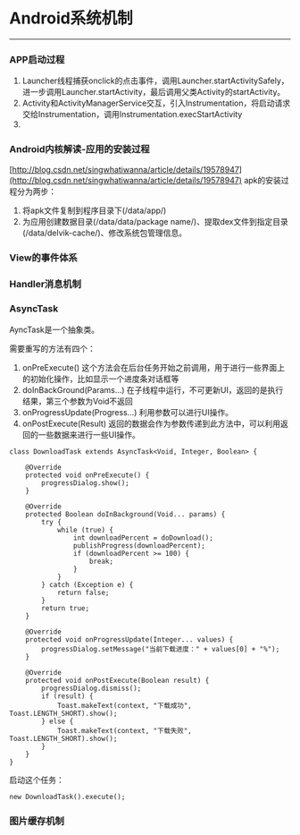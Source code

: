 # Android系统机制
---
### APP启动过程

1. Launcher线程捕获onclick的点击事件，调用Launcher.startActivitySafely，进一步调用Launcher.startActivity，最后调用父类Activity的startActivity。
2. Activity和ActivityManagerService交互，引入Instrumentation，将启动请求交给Instrumentation，调用Instrumentation.execStartActivity
3. 

### Android内核解读-应用的安装过程

[http://blog.csdn.net/singwhatiwanna/article/details/19578947](http://blog.csdn.net/singwhatiwanna/article/details/19578947)
apk的安装过程分为两步：

1. 将apk文件复制到程序目录下(/data/app/)
2. 为应用创建数据目录(/data/data/package name/)、提取dex文件到指定目录(/data/delvik-cache/)、修改系统包管理信息。


### View的事件体系



### Handler消息机制


### AsyncTask
AyncTask是一个抽象类。

需要重写的方法有四个：
1. onPreExecute()
	这个方法会在后台任务开始之前调用，用于进行一些界面上的初始化操作，比如显示一个进度条对话框等
2. doInBackGround(Params...)
	在子线程中运行，不可更新UI，返回的是执行结果，第三个参数为Void不返回
3. onProgressUpdate(Progress...)
	利用参数可以进行UI操作。
4. onPostExecute(Result)
	返回的数据会作为参数传递到此方法中，可以利用返回的一些数据来进行一些UI操作。

```
class DownloadTask extends AsyncTask<Void, Integer, Boolean> {  
  
    @Override  
    protected void onPreExecute() {  
        progressDialog.show();  
    }  
  
    @Override  
    protected Boolean doInBackground(Void... params) {  
        try {  
            while (true) {  
                int downloadPercent = doDownload();  
                publishProgress(downloadPercent);  
                if (downloadPercent >= 100) {  
                    break;  
                }  
            }  
        } catch (Exception e) {  
            return false;  
        }  
        return true;  
    }  
  
    @Override  
    protected void onProgressUpdate(Integer... values) {  
        progressDialog.setMessage("当前下载进度：" + values[0] + "%");  
    }  
  
    @Override  
    protected void onPostExecute(Boolean result) {  
        progressDialog.dismiss();  
        if (result) {  
            Toast.makeText(context, "下载成功", Toast.LENGTH_SHORT).show();  
        } else {  
            Toast.makeText(context, "下载失败", Toast.LENGTH_SHORT).show();  
        }  
    }  
}  
```

启动这个任务：

```
new DownloadTask().execute();
```







### 图片缓存机制




